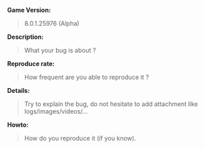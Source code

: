 **Game Version:**
> 8.0.1.25976 (Alpha)

**Description:**
> What your bug is about ?

**Reproduce rate:**
> How frequent are you able to reproduce it ?

**Details:**
> Try to explain the bug, do not hesitate to add attachment like logs/images/videos/...

**Howto:**
> How do you reproduce it (if you know).